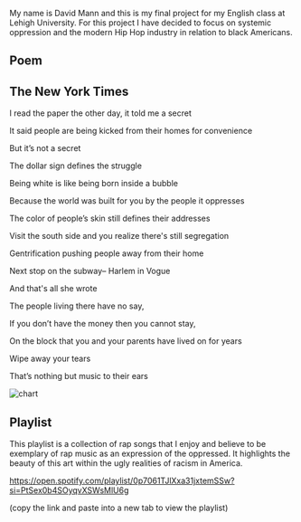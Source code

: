 My name is David Mann and this is my final project for my English class at Lehigh University. For this project I have decided to focus on systemic oppression and the modern Hip Hop industry in relation to black Americans.

## Poem
##                      The New York Times
I read the paper the other day, it told me a secret  

It said people are being kicked from their homes for convenience  

But it’s not a secret  

The dollar sign defines the struggle

Being white is like being born inside a bubble

Because the world was built for you by the people it oppresses

The color of people’s skin still defines their addresses

Visit the south side and you realize there's still segregation

Gentrification pushing people away from their home

Next stop on the subway– Harlem in Vogue

And that's all she wrote

The people living there have no say,

If you don’t have the money then you cannot stay,

On the block that you and your parents have lived on for years

Wipe away your tears

That’s nothing but music to their ears

![chart](https://user-images.githubusercontent.com/71415232/118162689-09543000-b3ef-11eb-83c2-775d75689b90.png)

## Playlist
This playlist is a collection of rap songs that I enjoy and believe to be exemplary of rap music as an expression of the oppressed. It highlights the beauty of this art within the ugly realities of racism in America.

https://open.spotify.com/playlist/0p7061TJlXxa31jxtemSSw?si=PtSex0b4SOyqvXSWsMlU6g

(copy the link and paste into a new tab to view the playlist)
